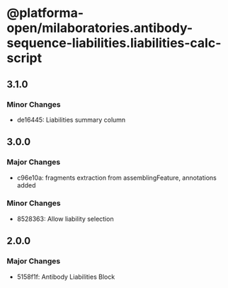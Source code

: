 # @platforma-open/milaboratories.antibody-sequence-liabilities.liabilities-calc-script

## 3.1.0

### Minor Changes

- de16445: Liabilities summary column

## 3.0.0

### Major Changes

- c96e10a: fragments extraction from assemblingFeature, annotations added

### Minor Changes

- 8528363: Allow liability selection

## 2.0.0

### Major Changes

- 5158f1f: Antibody Liabilities Block
